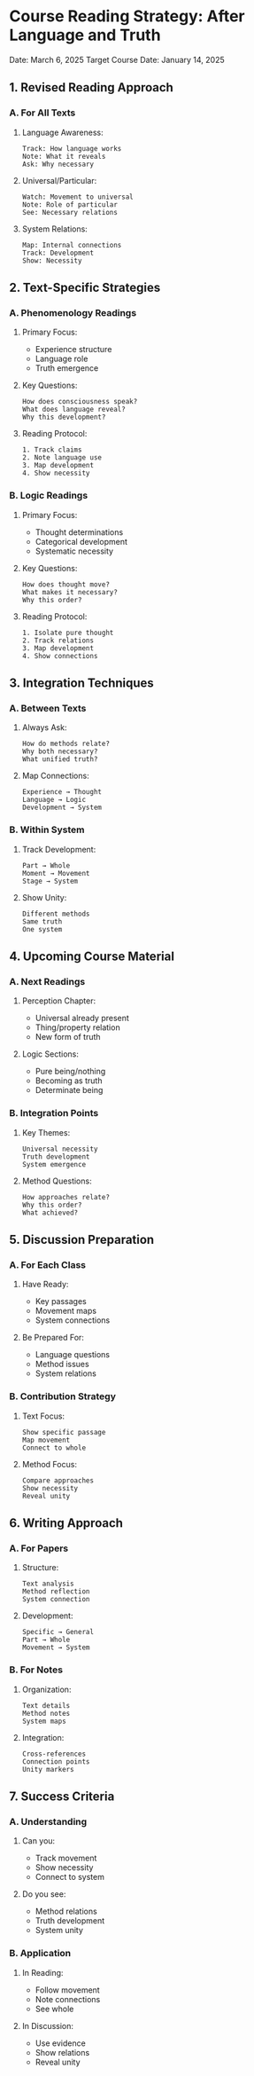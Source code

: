 # Course Reading Strategy: After Language and Truth
Date: March 6, 2025
Target Course Date: January 14, 2025

## 1. Revised Reading Approach

### A. For All Texts
1. Language Awareness:
   ```
   Track: How language works
   Note: What it reveals
   Ask: Why necessary
   ```

2. Universal/Particular:
   ```
   Watch: Movement to universal
   Note: Role of particular
   See: Necessary relations
   ```

3. System Relations:
   ```
   Map: Internal connections
   Track: Development
   Show: Necessity
   ```

## 2. Text-Specific Strategies

### A. Phenomenology Readings
1. Primary Focus:
   - Experience structure
   - Language role
   - Truth emergence

2. Key Questions:
   ```
   How does consciousness speak?
   What does language reveal?
   Why this development?
   ```

3. Reading Protocol:
   ```
   1. Track claims
   2. Note language use
   3. Map development
   4. Show necessity
   ```

### B. Logic Readings
1. Primary Focus:
   - Thought determinations
   - Categorical development
   - Systematic necessity

2. Key Questions:
   ```
   How does thought move?
   What makes it necessary?
   Why this order?
   ```

3. Reading Protocol:
   ```
   1. Isolate pure thought
   2. Track relations
   3. Map development
   4. Show connections
   ```

## 3. Integration Techniques

### A. Between Texts
1. Always Ask:
   ```
   How do methods relate?
   Why both necessary?
   What unified truth?
   ```

2. Map Connections:
   ```
   Experience → Thought
   Language → Logic
   Development → System
   ```

### B. Within System
1. Track Development:
   ```
   Part → Whole
   Moment → Movement
   Stage → System
   ```

2. Show Unity:
   ```
   Different methods
   Same truth
   One system
   ```

## 4. Upcoming Course Material

### A. Next Readings
1. Perception Chapter:
   - Universal already present
   - Thing/property relation
   - New form of truth

2. Logic Sections:
   - Pure being/nothing
   - Becoming as truth
   - Determinate being

### B. Integration Points
1. Key Themes:
   ```
   Universal necessity
   Truth development
   System emergence
   ```

2. Method Questions:
   ```
   How approaches relate?
   Why this order?
   What achieved?
   ```

## 5. Discussion Preparation

### A. For Each Class
1. Have Ready:
   - Key passages
   - Movement maps
   - System connections

2. Be Prepared For:
   - Language questions
   - Method issues
   - System relations

### B. Contribution Strategy
1. Text Focus:
   ```
   Show specific passage
   Map movement
   Connect to whole
   ```

2. Method Focus:
   ```
   Compare approaches
   Show necessity
   Reveal unity
   ```

## 6. Writing Approach

### A. For Papers
1. Structure:
   ```
   Text analysis
   Method reflection
   System connection
   ```

2. Development:
   ```
   Specific → General
   Part → Whole
   Movement → System
   ```

### B. For Notes
1. Organization:
   ```
   Text details
   Method notes
   System maps
   ```

2. Integration:
   ```
   Cross-references
   Connection points
   Unity markers
   ```

## 7. Success Criteria

### A. Understanding
1. Can you:
   - Track movement
   - Show necessity
   - Connect to system

2. Do you see:
   - Method relations
   - Truth development
   - System unity

### B. Application
1. In Reading:
   - Follow movement
   - Note connections
   - See whole

2. In Discussion:
   - Use evidence
   - Show relations
   - Reveal unity